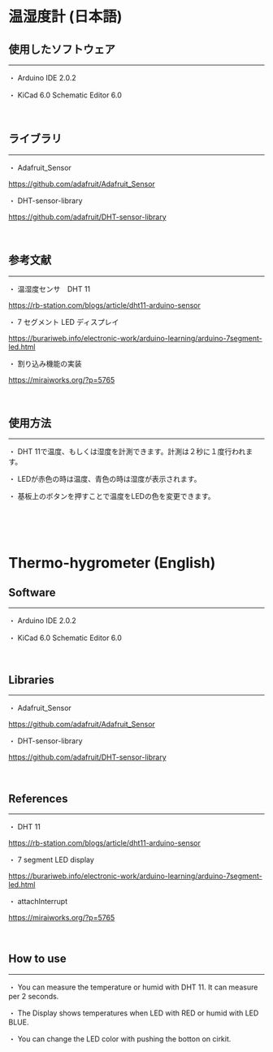 # 温湿度計 (日本語)

## 使用したソフトウェア
***
・ Arduino IDE 2.0.2

・ KiCad 6.0 Schematic Editor 6.0

<br>

## ライブラリ
***
・ Adafruit_Sensor

https://github.com/adafruit/Adafruit_Sensor

・ DHT-sensor-library

https://github.com/adafruit/DHT-sensor-library

<br>

## 参考文献
***
・ 温湿度センサ　DHT 11

https://rb-station.com/blogs/article/dht11-arduino-sensor

・ 7 セグメント LED ディスプレイ

https://burariweb.info/electronic-work/arduino-learning/arduino-7segment-led.html

・ 割り込み機能の実装

https://miraiworks.org/?p=5765

<br>

## 使用方法
***
・ DHT 11で温度、もしくは湿度を計測できます。計測は２秒に１度行われます。

・ LEDが赤色の時は温度、青色の時は湿度が表示されます。

・ 基板上のボタンを押すことで温度をLEDの色を変更できます。

<br>
<br>
<br>

# Thermo-hygrometer (English)

## Software
***
・ Arduino IDE 2.0.2

・ KiCad 6.0 Schematic Editor 6.0

<br>

## Libraries
***
・ Adafruit_Sensor

https://github.com/adafruit/Adafruit_Sensor

・ DHT-sensor-library

https://github.com/adafruit/DHT-sensor-library

<br>

## References
***
・ DHT 11

https://rb-station.com/blogs/article/dht11-arduino-sensor

・ 7 segment LED display

https://burariweb.info/electronic-work/arduino-learning/arduino-7segment-led.html

・ attachInterrupt

https://miraiworks.org/?p=5765

<br>

## How to use
***
・ You can measure the temperature or humid with DHT 11. It can measure per 2 seconds.

・ The Display shows temperatures when LED with RED or humid with LED BLUE.

・ You can change the LED color with pushing the botton on cirkit.